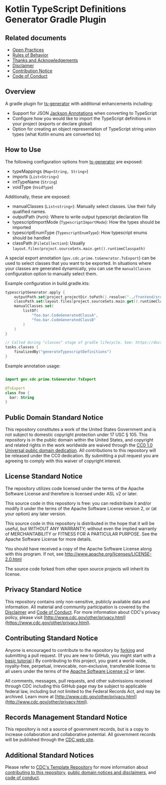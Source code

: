 # Kotlin TypeScript Definitions Generator Gradle Plugin

## Related documents

* [Open Practices](open_practices.md)
* [Rules of Behavior](rules_of_behavior.md)
* [Thanks and Acknowledgements](thanks.md)
* [Disclaimer](DISCLAIMER.md)
* [Contribution Notice](CONTRIBUTING.md)
* [Code of Conduct](code-of-conduct.md)

## Overview

A gradle plugin for [ts-generator](https://github.com/ntrrgc/ts-generator) with additional enhancements including:
- Support for JSON [Jackson Annotations](https://github.com/FasterXML/jackson-annotations) when converting to TypeScript
- Configure how you would like to import the TypeScript definitions in your project (exports or declare global)
- Option for creating an object representation of TypeScript string union types (what Kotlin enums are converted to)

## How to Use

The following configuration options from [ts-generator](https://github.com/ntrrgc/ts-generator) are exposed:
- typeMappings (```Map<String, String>```)
- imports (```List<String>```)
- intTypeName (```String```)
- voidType (```VoidType```)

Additionally, these are exposed:
- manualClasses (```List<string>```): Manually select classes. Use their fully qualified names.
- outputPath (```Path```): Where to write output typescript declaration file
- typescriptImportMode (```TypescriptImportMode```): How the types should be imported
- typescriptEnumType (```TypescriptEnumType```): How typescript enums should be handled
- classPath (```FileCollection```): Usually ```layout.files(project.sourceSets.main.get().runtimeClasspath)```

A special export annotation (```gov.cdc.prime.tsGenerator.TsExport```) can be used to select classes that you want to be exported. In situations where your classes are generated dynamically, you can use the ```manualClasses``` configuration option to manually select them.

Example configuration in build.gradle.kts:
```kotlin
typescriptGenerator.apply {
    outputPath.set(project.projectDir.toPath().resolve("../frontend/src/typings/api-codegen.ts"))
    classPath.set(layout.files(project.sourceSets.main.get().runtimeClasspath))
    manualClasses.set(
        listOf(
            "foo.bar.CodeGeneratedClassA",
            "foo.bar.CodeGeneratedClassB"
        )
    )
}

// Called during "classes" stage of gradle lifecycle. See: https://docs.gradle.org/current/userguide/java_plugin.html#lifecycle_tasks
tasks.classes {
    finalizedBy("generateTypescriptDefinitions")
}
```

Example annotation usage:
```kotlin

import gov.cdc.prime.tsGenerator.TsExport

@TsExport
class Foo {
  bar: String
}
```
  
## Public Domain Standard Notice
This repository constitutes a work of the United States Government and is not
subject to domestic copyright protection under 17 USC § 105. This repository is in
the public domain within the United States, and copyright and related rights in
the work worldwide are waived through the [CC0 1.0 Universal public domain dedication](https://creativecommons.org/publicdomain/zero/1.0/).
All contributions to this repository will be released under the CC0 dedication. By
submitting a pull request you are agreeing to comply with this waiver of
copyright interest.

## License Standard Notice
The repository utilizes code licensed under the terms of the Apache Software
License and therefore is licensed under ASL v2 or later.

This source code in this repository is free: you can redistribute it and/or modify it under
the terms of the Apache Software License version 2, or (at your option) any
later version.

This source code in this repository is distributed in the hope that it will be useful, but WITHOUT ANY
WARRANTY; without even the implied warranty of MERCHANTABILITY or FITNESS FOR A
PARTICULAR PURPOSE. See the Apache Software License for more details.

You should have received a copy of the Apache Software License along with this
program. If not, see http://www.apache.org/licenses/LICENSE-2.0.html

The source code forked from other open source projects will inherit its license.

## Privacy Standard Notice
This repository contains only non-sensitive, publicly available data and
information. All material and community participation is covered by the
[Disclaimer](https://github.com/CDCgov/template/blob/master/DISCLAIMER.md)
and [Code of Conduct](https://github.com/CDCgov/template/blob/master/code-of-conduct.md).
For more information about CDC's privacy policy, please visit [http://www.cdc.gov/other/privacy.html](https://www.cdc.gov/other/privacy.html).

## Contributing Standard Notice
Anyone is encouraged to contribute to the repository by [forking](https://help.github.com/articles/fork-a-repo)
and submitting a pull request. (If you are new to GitHub, you might start with a
[basic tutorial](https://help.github.com/articles/set-up-git).) By contributing
to this project, you grant a world-wide, royalty-free, perpetual, irrevocable,
non-exclusive, transferable license to all users under the terms of the
[Apache Software License v2](http://www.apache.org/licenses/LICENSE-2.0.html) or
later.

All comments, messages, pull requests, and other submissions received through
CDC including this GitHub page may be subject to applicable federal law, including but not limited to the Federal Records Act, and may be archived. Learn more at [http://www.cdc.gov/other/privacy.html](http://www.cdc.gov/other/privacy.html).

## Records Management Standard Notice
This repository is not a source of government records, but is a copy to increase
collaboration and collaborative potential. All government records will be
published through the [CDC web site](http://www.cdc.gov).

## Additional Standard Notices
Please refer to [CDC's Template Repository](https://github.com/CDCgov/template)
for more information about [contributing to this repository](https://github.com/CDCgov/template/blob/master/CONTRIBUTING.md),
[public domain notices and disclaimers](https://github.com/CDCgov/template/blob/master/DISCLAIMER.md),
and [code of conduct](https://github.com/CDCgov/template/blob/master/code-of-conduct.md).
